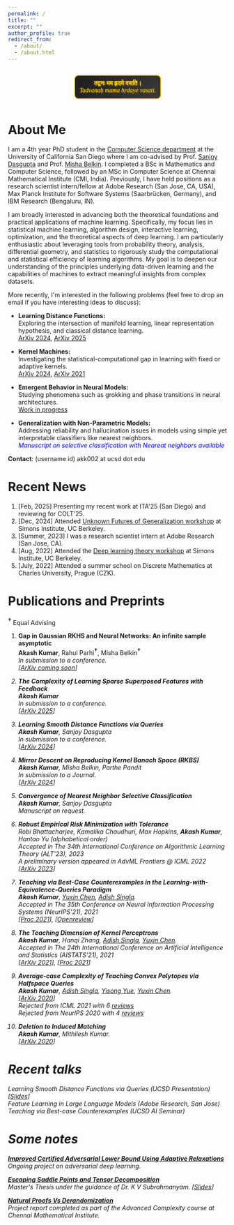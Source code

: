 ```yaml
---
permalink: /
title: ""
excerpt: ""
author_profile: true
redirect_from: 
  - /about/
  - /about.html
---
```

<div align="center">
  <p style="
      font-family: 'Cinzel', serif;
      font-size: 14px;
      font-weight: bold;
      border: 2px solid #FFD700; 
      padding: 10px; 
      display: inline-block;
      border-radius: 10px;
      background: linear-gradient(135deg, #1E1E1E, #3A3A3A);
      color: #FFD700;
      text-shadow: 1px 1px 3px #b8860b;
  ">
    तद्वनः मम हृदये वसति। <br>
    <i style="font-family: serif; font-weight: normal; text-transform: none;">Tadvanaḥ mama hṛdaye vasati.</i> <br>
  </p>
</div>

<link href="https://fonts.googleapis.com/css2?family=Cinzel:wght@400;700&display=swap" rel="stylesheet">


# About Me
I am a 4th year PhD student in the [Computer Science department](https://cse.ucsd.edu/) at the University of California San Diego where I am co-advised by Prof. [Sanjoy Dasgupta](https://cseweb.ucsd.edu/~dasgupta/) and Prof. [Misha Belkin](http://misha.belkin-wang.org/). I completed a BSc in Mathematics and Computer Science, followed by an MSc in Computer Science at Chennai Mathematical Institute (CMI, India). Previously, I have held positions as a research scientist intern/fellow at Adobe Research (San Jose, CA, USA), Max Planck Institute for Software Systems (Saarbrücken, Germany), and IBM Research (Bengaluru, IN).

I am broadly interested in advancing both the theoretical foundations and practical applications of machine learning. Specifically, my focus lies in statistical machine learning, algorithm design, interactive learning, optimization, and the theoretical aspects of deep learning. I am particularly enthusiastic about leveraging tools from probability theory, analysis, differential geometry, and statistics to rigorously study the computational and statistical efficiency of learning algorithms. My goal is to deepen our understanding of the principles underlying data-driven learning and the capabilities of machines to extract meaningful insights from complex datasets.<be>

More recently, I'm interested in the following problems (feel free to drop an email if you have interesting ideas to discuss):

- **Learning Distance Functions:**  
  Exploring the intersection of manifold learning, linear representation hypothesis, and classical distance learning.<br>
  [ArXiv 2024](https://arxiv.org/pdf/2412.01290), [ArXiv 2025](https://arxiv.org/abs/2502.05407)


- **Kernel Machines:**  
  Investigating the statistical-computational gap in learning with fixed or adaptive kernels.<br>
  [ArXiv 2024](https://arxiv.org/abs/2411.11242), [ArXiv 2021](https://arxiv.org/pdf/2010.14043.pdf)

- **Emergent Behavior in Neural Models:**  
  Studying phenomena such as grokking and phase transitions in neural architectures.<br>
  [Work in progress]()

- **Generalization with Non-Parametric Models:**  
  Addressing reliability and hallucination issues in models using simple yet interpretable classifiers like nearest neighbors.  
  <span style="color:blue"><i>Manuscript on selective classification with Neareat neighbors available</i></span>

  
**Contact**: (username id) akk002 at ucsd dot edu

# Recent News
1. [Feb, 2025] Presenting my recent work at ITA'25 (San Diego) and reviewing for COLT'25.
1. [Dec, 2024] Attended [Unknown Futures of Generalization workshop](https://simons.berkeley.edu/workshops/unknown-futures-generalization) at Simons Institute, UC Berkeley.
1. [Summer, 2023] I was a research scientist intern at Adobe Research (San Jose, CA).
1. [Aug, 2022] Attended the [Deep learning theory workshop](https://simons.berkeley.edu/workshops/deep-learning-theory-workshop) at Simons Institute, UC Berkeley.
1. [July, 2022] Attended a summer school on Discrete Mathematics at Charles University, Prague (CZK).

# Publications and Preprints

<span style="font-size: 13px; font-weight: bold; vertical-align: super;">†</span> Equal Advising


1. <b> Gap in Gaussian RKHS and Neural Networks: An infinite sample asymptotic </b> <br>
**Akash Kumar**, Rahul Parhi<span style="font-size: 13px; font-weight: bold; vertical-align: super;">†</span>, Misha Belkin<span style="font-size: 13px; font-weight: bold; vertical-align: super;">†</span> <br>
<i>In submission to a conference.<br>
[[ArXiv coming soon]()]

2. <b> The Complexity of Learning Sparse Superposed Features with Feedback </b> <br>
**Akash Kumar** <br>
<i>In submission to a conference.<br>
[[ArXiv 2025](https://arxiv.org/abs/2502.05407)]

3. <b> Learning Smooth Distance Functions via Queries </b> <br>
**Akash Kumar**, Sanjoy Dasgupta <br>
<i>In submission to a conference.<br>
[[ArXiv 2024](https://arxiv.org/pdf/2412.01290)]

4. <b> Mirror Descent on Reproducing Kernel Banach Space (RKBS) </b> <br>
**Akash Kumar**, Misha Belkin, Parthe Pandit <br>
<i>In submission to a Journal.<br>
[[ArXiv 2024](https://arxiv.org/abs/2411.11242)]

5. <b> Convergence of Nearest Neighbor Selective Classification </b> <br>
**Akash Kumar**, Sanjoy Dasgupta<br>
<i>Manuscript on request.</i>

6. <b> Robust Empirical Risk Minimization with Tolerance </b> <br>
Robi Bhattacharjee, Kamalika Chaudhuri, Max Hopkins, **Akash Kumar**, Hantao Yu (alphabetical order)<br>
<i> Accepted in The 34th International Conference on Algorithmic Learning Theory (ALT'23), 2023
</i> <br>A preliminary version appeared in AdvML Frontiers @ ICML 2022<br>
[[ArXiv 2023](https://arxiv.org/abs/2210.00635)]

7. <b> Teaching via Best-Case Counterexamples
in the Learning-with-Equivalence-Queries Paradigm </b> <br>
**Akash Kumar**, [Yuxin Chen](https://yuxinchen.org/), [Adish Singla](https://machineteaching.mpi-sws.org/adishsingla.html).<br>
<i> Accepted in The 35th Conference on Neural Information Processing Systems (NeurIPS'21), 2021
</i> <br> [[Proc 2021](https://papers.nips.cc/paper/2021/file/e22dd5dabde45eda5a1a67772c8e25dd-Paper.pdf)], [[Openreview](https://openreview.net/forum?id=Ee7IOrpLwT)]<br>

8. <b> The Teaching Dimension of Kernel Perceptrons </b> <br>
**Akash Kumar**, Hanqi Zhang, [Adish Singla](https://machineteaching.mpi-sws.org/adishsingla.html), [Yuxin Chen](https://yuxinchen.org/).<br>
<i> Accepted in The 24th International Conference on Artificial Intelligence and Statistics (AISTATS'21), 2021 
</i> <br> [[ArXiv 2021](https://arxiv.org/pdf/2010.14043.pdf)], [[Proc 2021](http://proceedings.mlr.press/v130/kumar21a.html)]<br>

9. <b> Average-case Complexity of Teaching Convex Polytopes via Halfspace Queries </b> <br>
**Akash Kumar**, [Adish Singla](https://machineteaching.mpi-sws.org/adishsingla.html), [Yisong Yue](http://www.yisongyue.com/), [Yuxin Chen](https://yuxinchen.org/).<br> 
[[ArXiv 2020](https://arxiv.org/abs/2006.14677)]
<br><i>Rejected from ICML 2021 with 6 [reviews](https://akashkumar-d.github.io/files/ICML'21.pdf)</i><br>
<i>Rejected from NeurlPS 2020 with 4 [reviews](https://akashkumar-d.github.io/files/NeurIPS'20.pdf)<br></i>


10. <b> Deletion to Induced Matching </b> <br>
**Akash Kumar**, Mithilesh Kumar.<br> 
[[ArXiv 2020](https://arxiv.org/abs/2008.09660)]

# Recent talks
Learning Smooth Distance Functions via Queries (UCSD Presentation) [[Slides](https://drive.google.com/file/d/1vmprFyvcK6mb9zrEU9-55ZWij04WqkOz/view?usp=drive_link)]<br>
Feature Learning in Large Language Models (Adobe Research, San Jose)<br>
Teaching via Best-case Counterexamples (UCSD AI Seminar)

  
# Some notes
<b> [Improved Certified Adversarial Lower Bound Using Adaptive Relaxations](https://drive.google.com/file/d/1lZmiU3NnEhWHOtVuGhURxeFS4DWaYP_n/view?usp=sharing) </b> <br>
<i>Ongoing project on adversarial deep learning.</i>

<b> [Escaping Saddle Points and Tensor Decomposition](https://drive.google.com/file/d/1MAcwvvqGJCmr4VCnvE0kCFSTUB8w4mSA/view?usp=sharing) </b> <br>
<i>Master's Thesis under the guidance of Dr. K V Subrahmanyam. [[Slides](https://drive.google.com/file/d/1X4wGdlJvXqvzu-4C4qRFSEkSxy3ZF4Bg/view?usp=sharing)]</i>

<b> [Natural Proofs Vs Derandomization](https://drive.google.com/file/d/1TeHXyLIIUfp0p4iPqRqgNKwUx92ZO0Qn/view?usp=sharing) </b> <br>
<i>Project report completed as part of the Advanced Complexity course at Chennai Mathematical Institute.</i>
 
